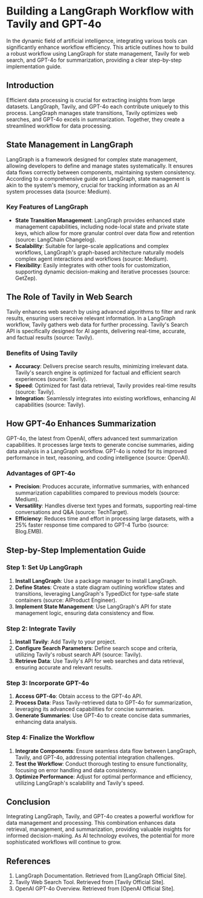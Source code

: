 # Building a LangGraph Workflow with Tavily and GPT-4o

In the dynamic field of artificial intelligence, integrating various tools can significantly enhance workflow efficiency. This article outlines how to build a robust workflow using LangGraph for state management, Tavily for web search, and GPT-4o for summarization, providing a clear step-by-step implementation guide.

## Introduction

Efficient data processing is crucial for extracting insights from large datasets. LangGraph, Tavily, and GPT-4o each contribute uniquely to this process. LangGraph manages state transitions, Tavily optimizes web searches, and GPT-4o excels in summarization. Together, they create a streamlined workflow for data processing.

## State Management in LangGraph

LangGraph is a framework designed for complex state management, allowing developers to define and manage states systematically. It ensures data flows correctly between components, maintaining system consistency. According to a comprehensive guide on LangGraph, state management is akin to the system's memory, crucial for tracking information as an AI system processes data (source: Medium).

### Key Features of LangGraph

- **State Transition Management**: LangGraph provides enhanced state management capabilities, including node-local state and private state keys, which allow for more granular control over data flow and retention (source: LangChain Changelog).
- **Scalability**: Suitable for large-scale applications and complex workflows, LangGraph's graph-based architecture naturally models complex agent interactions and workflows (source: Medium).
- **Flexibility**: Easily integrates with other tools for customization, supporting dynamic decision-making and iterative processes (source: GetZep).

## The Role of Tavily in Web Search

Tavily enhances web search by using advanced algorithms to filter and rank results, ensuring users receive relevant information. In a LangGraph workflow, Tavily gathers web data for further processing. Tavily's Search API is specifically designed for AI agents, delivering real-time, accurate, and factual results (source: Tavily).

### Benefits of Using Tavily

- **Accuracy**: Delivers precise search results, minimizing irrelevant data. Tavily's search engine is optimized for factual and efficient search experiences (source: Tavily).
- **Speed**: Optimized for fast data retrieval, Tavily provides real-time results (source: Tavily).
- **Integration**: Seamlessly integrates into existing workflows, enhancing AI capabilities (source: Tavily).

## How GPT-4o Enhances Summarization

GPT-4o, the latest from OpenAI, offers advanced text summarization capabilities. It processes large texts to generate concise summaries, aiding data analysis in a LangGraph workflow. GPT-4o is noted for its improved performance in text, reasoning, and coding intelligence (source: OpenAI).

### Advantages of GPT-4o

- **Precision**: Produces accurate, informative summaries, with enhanced summarization capabilities compared to previous models (source: Medium).
- **Versatility**: Handles diverse text types and formats, supporting real-time conversations and Q&A (source: TechTarget).
- **Efficiency**: Reduces time and effort in processing large datasets, with a 25% faster response time compared to GPT-4 Turbo (source: Blog.EMB).

## Step-by-Step Implementation Guide

### Step 1: Set Up LangGraph

1. **Install LangGraph**: Use a package manager to install LangGraph.
2. **Define States**: Create a state diagram outlining workflow states and transitions, leveraging LangGraph's TypedDict for type-safe state containers (source: AIProduct Engineer).
3. **Implement State Management**: Use LangGraph's API for state management logic, ensuring data consistency and flow.

### Step 2: Integrate Tavily

1. **Install Tavily**: Add Tavily to your project.
2. **Configure Search Parameters**: Define search scope and criteria, utilizing Tavily's robust search API (source: Tavily).
3. **Retrieve Data**: Use Tavily's API for web searches and data retrieval, ensuring accurate and relevant results.

### Step 3: Incorporate GPT-4o

1. **Access GPT-4o**: Obtain access to the GPT-4o API.
2. **Process Data**: Pass Tavily-retrieved data to GPT-4o for summarization, leveraging its advanced capabilities for concise summaries.
3. **Generate Summaries**: Use GPT-4o to create concise data summaries, enhancing data analysis.

### Step 4: Finalize the Workflow

1. **Integrate Components**: Ensure seamless data flow between LangGraph, Tavily, and GPT-4o, addressing potential integration challenges.
2. **Test the Workflow**: Conduct thorough testing to ensure functionality, focusing on error handling and data consistency.
3. **Optimize Performance**: Adjust for optimal performance and efficiency, utilizing LangGraph's scalability and Tavily's speed.

## Conclusion

Integrating LangGraph, Tavily, and GPT-4o creates a powerful workflow for data management and processing. This combination enhances data retrieval, management, and summarization, providing valuable insights for informed decision-making. As AI technology evolves, the potential for more sophisticated workflows will continue to grow.

## References

1. LangGraph Documentation. Retrieved from [LangGraph Official Site].
2. Tavily Web Search Tool. Retrieved from [Tavily Official Site].
3. OpenAI GPT-4o Overview. Retrieved from [OpenAI Official Site].
